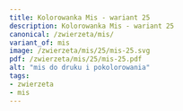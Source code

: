 ```yaml
---
title: Kolorowanka Mis - wariant 25
description: Kolorowanka Mis - wariant 25
canonical: /zwierzeta/mis/
variant_of: mis
image: /zwierzeta/mis/25/mis-25.svg
pdf: /zwierzeta/mis/25/mis-25.pdf
alt: "mis do druku i pokolorowania"
tags:
- zwierzeta
- mis
---
```

